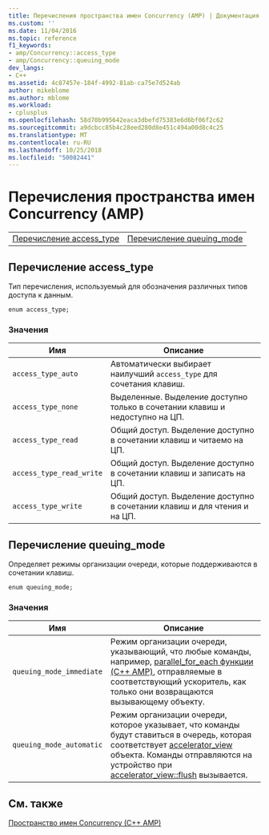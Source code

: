 ```yaml
---
title: Перечисления пространства имен Concurrency (AMP) | Документация Майкрософт
ms.custom: ''
ms.date: 11/04/2016
ms.topic: reference
f1_keywords:
- amp/Concurrency::access_type
- amp/Concurrency::queuing_mode
dev_langs:
- C++
ms.assetid: 4c87457e-184f-4992-81ab-ca75e7d524ab
author: mikeblome
ms.author: mblome
ms.workload:
- cplusplus
ms.openlocfilehash: 58d70b995642eaca3dbefd75383e6d6bf06f2c62
ms.sourcegitcommit: a9dcbcc85b4c28eed280d8e451c494a00d8c4c25
ms.translationtype: MT
ms.contentlocale: ru-RU
ms.lasthandoff: 10/25/2018
ms.locfileid: "50082441"
---
```

# <a name="concurrency-namespace-enums-amp"></a>Перечисления пространства имен Concurrency (AMP)

|||
|-|-|
|[Перечисление access_type](#access_type)|[Перечисление queuing_mode](#queuing_mode)|

##  <a name="access_type"></a>  Перечисление access_type

Тип перечисления, используемый для обозначения различных типов доступа к данным.

```
enum access_type;
```

### <a name="values"></a>Значения

|Имя|Описание|
|----------|-----------------|
|`access_type_auto`|Автоматически выбирает наилучший `access_type` для сочетания клавиш.|
|`access_type_none`|Выделенные. Выделение доступно только в сочетании клавиш и недоступно на ЦП.|
|`access_type_read`|Общий доступ. Выделение доступно в сочетании клавиш и читаемо на ЦП.|
|`access_type_read_write`|Общий доступ. Выделение доступно в сочетании клавиш и записать на ЦП.|
|`access_type_write`|Общий доступ. Выделение доступно в сочетании клавиш и для чтения и на ЦП.|

##  <a name="queuing_mode"></a>  Перечисление queuing_mode

Определяет режимы организации очереди, которые поддерживаются в сочетании клавиш.

```
enum queuing_mode;
```

### <a name="values"></a>Значения

|Имя|Описание|
|----------|-----------------|
|`queuing_mode_immediate`|Режим организации очереди, указывающий, что любые команды, например, [parallel_for_each функции (C++ AMP)](concurrency-namespace-functions-amp.md#parallel_for_each), отправляемые в соответствующий ускоритель, как только они возвращаются вызывающему объекту.|
|`queuing_mode_automatic`|Режим организации очереди, которое указывает, что команды будут ставиться в очередь, которая соответствует [accelerator_view](accelerator-view-class.md) объекта. Команды отправляются на устройство при [accelerator_view::flush](accelerator-view-class.md#flush) вызывается.|

## <a name="see-also"></a>См. также

[Пространство имен Concurrency (C++ AMP)](concurrency-namespace-cpp-amp.md)
